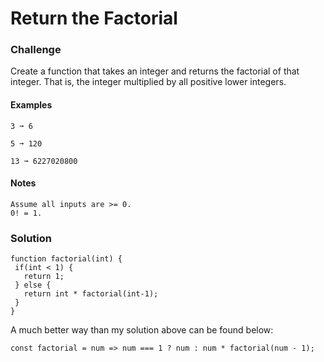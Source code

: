 # Return the Factorial

### Challenge

Create a function that takes an integer and returns the factorial of that integer. That is, the integer multiplied by all positive lower integers.

#### Examples
```
3 ➞ 6

5 ➞ 120

13 ➞ 6227020800
```

#### Notes
```
Assume all inputs are >= 0.
0! = 1.
```

### Solution

```
function factorial(int) {
 if(int < 1) {
   return 1;
 } else {
   return int * factorial(int-1);
 }
}
```

A much better way than my solution above can be found below:

```
const factorial = num => num === 1 ? num : num * factorial(num - 1);
```